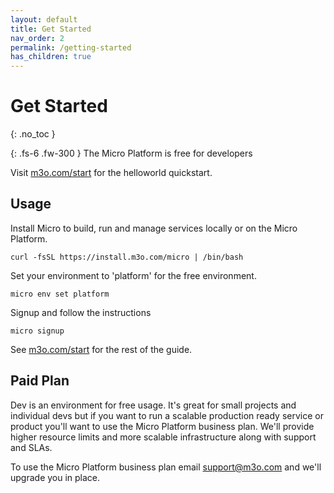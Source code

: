 ```yaml
---
layout: default
title: Get Started
nav_order: 2
permalink: /getting-started
has_children: true
---
```


# Get Started
{: .no_toc }

{: .fs-6 .fw-300 }
The Micro Platform is free for developers

Visit [m3o.com/start](https://m3o.com/start) for the helloworld quickstart.

## Usage


Install Micro to build, run and manage services locally or on the Micro Platform.

```
curl -fsSL https://install.m3o.com/micro | /bin/bash
```

Set your environment to 'platform' for the free environment.

```
micro env set platform
```

Signup and follow the instructions

```
micro signup
```

See [m3o.com/start](https://m3o.com/start) for the rest of the guide.

## Paid Plan

Dev is an environment for free usage. It's great for small projects and individual devs but if you want 
to run a scalable production ready service or product you'll want to use the Micro Platform business plan. 
We'll provide higher resource limits and more scalable infrastructure along with support and SLAs.

To use the Micro Platform business plan email [support@m3o.com](mailto:support@m3o.com) and we'll upgrade you in place.
